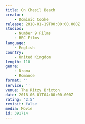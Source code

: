 ```yaml
---
title: On Chesil Beach
creator:
    - Dominic Cooke
release: 2018-01-19T00:00:00.000Z
studios:
    - Number 9 Films
    - BBC Films
language:
    - English
country:
    - United Kingdom
length: 110
genre:
    - Drama
    - Romance
format: ''
service: ''
venue: The Ritzy Brixton
date: 2018-06-01T04:00:00.000Z
rating: '2.5'
revisit: false
media: Movie
id: 391714
---
```



